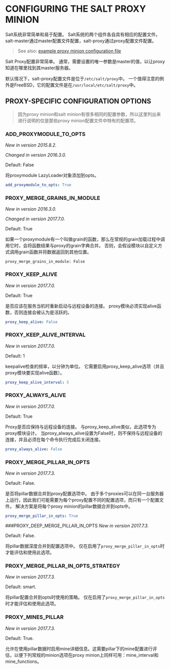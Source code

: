 # CONFIGURING THE SALT PROXY MINION

Salt系统非常简单和易于配置。 Salt系统的两个组件各自具有相应的配置文件。 salt-master通过master配置文件配置，salt-proxy通过proxy配置文件配置。

> See also: [example proxy minion configuration file](https://docs.saltstack.com/en/latest/ref/configuration/examples.html#configuration-examples-proxy)

Salt Proxy配置非常简单。 通常，需要设置的唯一参数是master的值，以让proxy知道在哪里找到其master服务器。

默认情况下，salt-proxy配置文件是位于`/etc/salt/proxy`中。 一个值得注意的例外是FreeBSD，它的配置文件是在`/usr/local/etc/salt/proxy`中。

## PROXY-SPECIFIC CONFIGURATION OPTIONS
> 因为proxy minion和salt minion有很多相同的配置参数，所以这里列出来进行说明的仅是那些proxy minion配置文件中特有的配置项。
### ADD_PROXYMODULE_TO_OPTS
*New in version 2015.8.2.*

*Changed in version 2016.3.0.*

Default: False

将proxymodule LazyLoader对象添加到opts。
```yaml
add_proxymodule_to_opts: True
```

### PROXY_MERGE_GRAINS_IN_MODULE
*New in version 2016.3.0.*

*Changed in version 2017.7.0.*

Default: True

如果一个proxymodule有一个叫做grain的函数，那么在常规的grain加载过程中调用它时，会将函数结果与proxy的grain字典合并。 否则，会假设模块以自定义方式调用grain函数并将数据返回到其他位置。
```
proxy_merge_grains_in_module: False
```

### PROXY_KEEP_ALIVE
*New in version 2017.7.0.*

Default: True

是否应该在服务当机时重新启动与远程设备的连接。 proxy模块必须实现alive函数，否则连接会被认为是活跃的。
``` yaml
proxy_keep_alive: False
```

### PROXY_KEEP_ALIVE_INTERVAL
*New in version 2017.7.0.*

Default: 1

keepalive检查的频率，以分钟为单位。 它需要启用proxy_keep_alive选项（并且proxy模块要实现alive函数）。
``` yaml
proxy_keep_alive_interval: 5
```

### PROXY_ALWAYS_ALIVE
*New in version 2017.7.0.*

Default: True

Proxy是否应保持与远程设备的连接。 与proxy_keep_alive类似，此选项专为proxy模块设计。 当proxy_always_alive设置为False时，则不保持与远程设备的连接，并且必须在每个命令执行完成后关闭连接。
```yaml
proxy_always_alive: False
```

### PROXY_MERGE_PILLAR_IN_OPTS
*New in version 2017.7.3.*

Default: False.

是否将pillar数据合并到proxy配置选项中。 由于多个proxies可以在同一台服务器上运行，因此我们可能需要为每个proxy配置不同的配置选项，而只有一个配置文件。 解决方案是将每个proxy minion的pillar数据合并到opts中。
```yaml
proxy_merge_pillar_in_opts: True
```

###PROXY_DEEP_MERGE_PILLAR_IN_OPTS
*New in version 2017.7.3.*

Default: False.

将pillar数据深度合并到配置选项中。 仅在启用了`proxy_merge_pillar_in_opts`时才能评估和使用此选项。

### PROXY_MERGE_PILLAR_IN_OPTS_STRATEGY
*New in version 2017.7.3.*

Default: smart.

将pillar配置合并到opts时使用的策略。 仅在启用了`proxy_merge_pillar_in_opts`时才能评估和使用此选项。

### PROXY_MINES_PILLAR
*New in version 2017.7.3.*

Default: True.

允许在使用pillar数据时启用mine详细信息。这需要pillar下的mine配置进行评估，以便下列常规的minion选项在proxy minion上同样可用：mine_interval和mine_functions。
